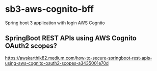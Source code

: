 # sb3-aws-cognito-bff
Spring boot 3 application with login AWS Cognito

## SpringBoot REST APIs using AWS Cognito OAuth2 scopes?
https://awskarthik82.medium.com/how-to-secure-springboot-rest-apis-using-aws-cognito-oauth2-scopes-a3435001e70d
